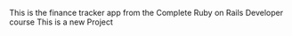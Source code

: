 This is the finance tracker app from the Complete Ruby on Rails Developer course
This is a new Project 